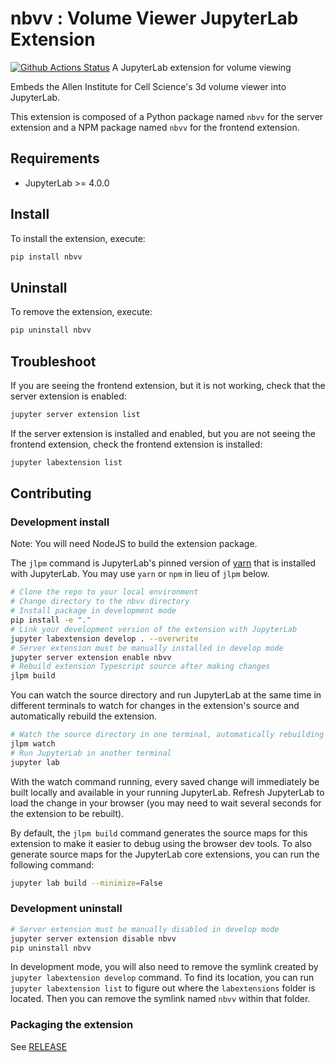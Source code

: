 # nbvv : Volume Viewer JupyterLab Extension

[![Github Actions Status](https://github.com/allen-cell-animated/nbvv/actions/workflows/build.yml/badge.svg)](https://github.com/allen-cell-animated/nbvv/actions/workflows/build.yml/badge.svg)
A JupyterLab extension for volume viewing

Embeds the Allen Institute for Cell Science's 3d volume viewer into JupyterLab.

This extension is composed of a Python package named `nbvv`
for the server extension and a NPM package named `nbvv`
for the frontend extension.

## Requirements

- JupyterLab >= 4.0.0

## Install

To install the extension, execute:

```bash
pip install nbvv
```

## Uninstall

To remove the extension, execute:

```bash
pip uninstall nbvv
```

## Troubleshoot

If you are seeing the frontend extension, but it is not working, check
that the server extension is enabled:

```bash
jupyter server extension list
```

If the server extension is installed and enabled, but you are not seeing
the frontend extension, check the frontend extension is installed:

```bash
jupyter labextension list
```

## Contributing

### Development install

Note: You will need NodeJS to build the extension package.

The `jlpm` command is JupyterLab's pinned version of
[yarn](https://yarnpkg.com/) that is installed with JupyterLab. You may use
`yarn` or `npm` in lieu of `jlpm` below.

```bash
# Clone the repo to your local environment
# Change directory to the nbvv directory
# Install package in development mode
pip install -e "."
# Link your development version of the extension with JupyterLab
jupyter labextension develop . --overwrite
# Server extension must be manually installed in develop mode
jupyter server extension enable nbvv
# Rebuild extension Typescript source after making changes
jlpm build
```

You can watch the source directory and run JupyterLab at the same time in different terminals to watch for changes in the extension's source and automatically rebuild the extension.

```bash
# Watch the source directory in one terminal, automatically rebuilding when needed
jlpm watch
# Run JupyterLab in another terminal
jupyter lab
```

With the watch command running, every saved change will immediately be built locally and available in your running JupyterLab. Refresh JupyterLab to load the change in your browser (you may need to wait several seconds for the extension to be rebuilt).

By default, the `jlpm build` command generates the source maps for this extension to make it easier to debug using the browser dev tools. To also generate source maps for the JupyterLab core extensions, you can run the following command:

```bash
jupyter lab build --minimize=False
```

### Development uninstall

```bash
# Server extension must be manually disabled in develop mode
jupyter server extension disable nbvv
pip uninstall nbvv
```

In development mode, you will also need to remove the symlink created by `jupyter labextension develop`
command. To find its location, you can run `jupyter labextension list` to figure out where the `labextensions`
folder is located. Then you can remove the symlink named `nbvv` within that folder.

### Packaging the extension

See [RELEASE](RELEASE.md)
